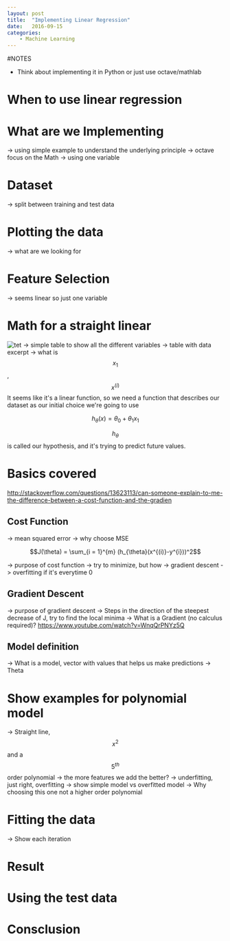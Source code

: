 ```yaml
---
layout: post
title:  "Implementing Linear Regression"
date:   2016-09-15
categories: 
    - Machine Learning
---
```

#NOTES
* Think about implementing it in Python or just use octave/mathlab


# When to use linear regression

# What are we Implementing
-> using simple example to understand the underlying principle
-> octave focus on the Math
-> using one variable

# Dataset
-> split between training and test data

# Plotting the data
-> what are we looking for

# Feature Selection
-> seems linear so just one variable

# Math for a straight linear
![](https://chrisjmccormick.files.wordpress.com/2014/02/mse_variable_descriptions.png 'tet')
-> simple table to show all the different variables
-> table with data excerpt
-> what is $$x_1$$, $$x^{(i)}$$
It seems like it's a linear function, so we need a function that describes our dataset
as our initial choice we're going to use

$$h_{\theta}(x) = \theta_0 + \theta_1x_1$$

$$h_{\theta} $$ is called our hypothesis, and it's trying to predict future values.

# Basics covered
http://stackoverflow.com/questions/13623113/can-someone-explain-to-me-the-difference-between-a-cost-function-and-the-gradien
## Cost Function 
-> mean squared error
-> why choose MSE

$$J(\theta) = \sum_{i = 1}^{m} (h_{\theta}(x^{(i)}-y^{i}))^2$$

-> purpose of cost function
-> try to minimize, but how -> gradient descent
-> overfitting if it's everytime 0
## Gradient Descent
-> purpose of gradient descent 
-> Steps in the direction of the steepest decrease of J, try to find the local minima
-> What is a Gradient (no calculus required)?
https://www.youtube.com/watch?v=WnqQrPNYz5Q

## Model definition
-> What is a model, vector with values that helps us make predictions
-> Theta

# Show examples for polynomial model
-> Straight line, $$x^2$$ and a $$5^{th}$$ order polynomial
-> the more features we add the better?
-> underfitting, just right, overfitting
-> show simple model vs overfitted model
-> Why choosing this one not a higher order polynomial

# Fitting the data
-> Show each iteration

# Result

# Using the test  data

# Consclusion